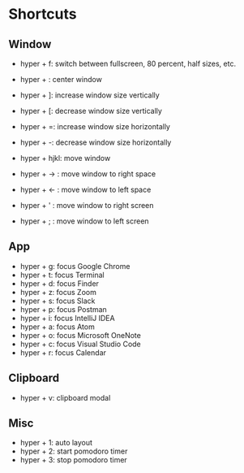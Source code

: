 # Shortcuts
## Window
- hyper + f: switch between fullscreen, 80 percent, half sizes, etc.
- hyper + \: center window
- hyper + ]: increase window size vertically
- hyper + [: decrease window size vertically
- hyper + =: increase window size horizontally
- hyper + -: decrease window size horizontally
- hyper + hjkl: move window

- hyper + -> : move window to right space
- hyper + <- : move window to left space
- hyper + ' : move window to right screen
- hyper + ; : move window to left screen

## App
- hyper + g: focus Google Chrome
- hyper + t: focus Terminal
- hyper + d: focus Finder
- hyper + z: focus Zoom
- hyper + s: focus Slack
- hyper + p: focus Postman
- hyper + i: focus IntelliJ IDEA
- hyper + a: focus Atom
- hyper + o: focus Microsoft OneNote
- hyper + c: focus Visual Studio Code
- hyper + r: focus Calendar

## Clipboard
- hyper + v: clipboard modal

## Misc
- hyper + 1: auto layout
- hyper + 2: start pomodoro timer
- hyper + 3: stop pomodoro timer